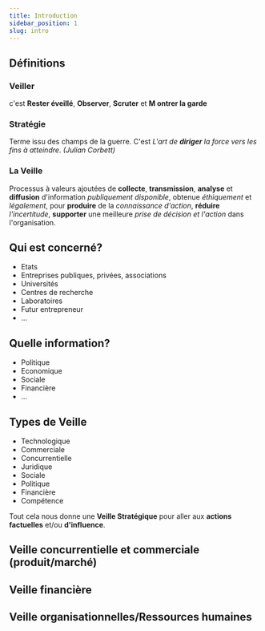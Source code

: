 ```yaml
---
title: Introduction
sidebar_position: 1
slug: intro
---
```


## Définitions

### Veiller

c'est **Rester éveillé**, **Observer**, **Scruter** et **M ontrer la garde**

### Stratégie

Terme issu des champs de la guerre. C'est _L'art de **diriger** la force vers les fins à atteindre_. _(Julian Corbett)_

### La Veille

Processus à valeurs ajoutées de **collecte**, **transmission**, **analyse** et **diffusion** d'information _publiquement disponible_, obtenue _éthiquement_ et _légalement_, pour **produire** de la _connaissance d'action_, **réduire** _l'incertitude_, **supporter** une meilleure _prise de décision et l'action_ dans l'organisation.

## Qui est concerné?

- Etats
- Entreprises publiques, privées, associations
- Universités
- Centres de recherche
- Laboratoires
- Futur entrepreneur
- ...

## Quelle information?

- Politique
- Economique
- Sociale
- Financière
- ...

## Types de Veille

- Technologique
- Commerciale
- Concurrentielle
- Juridique
- Sociale
- Politique
- Financière
- Compétence

Tout cela nous donne une **Veille Stratégique** pour aller aux **actions factuelles** et/ou **d'influence**.

## Veille concurrentielle et commerciale (produit/marché)

## Veille financière

## Veille organisationnelles/Ressources humaines
